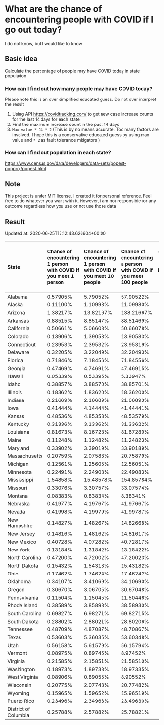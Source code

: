 # What are the chance of encountering people with COVID if I go out today?
I do not know, but I would like to know

## Basic idea
Calculate the percentage of people may have COVID today in state population

### How can I find out how many people may have COVID today?
Please note this is an over simplified educated guess. Do not over interpret the result 
1. Using API https://covidtracking.com/ to get new case increase counts for the last 14 days for each state
2. Find the maximum increase count in the past 14 days
3. `Max value * 14 * 2` (This is by no means accurate. Too many factors are involved. I hope this is a conservative educated guess by using max value and `* 2` as fault tolerance mitigators ) 

### How can I find out population in each state?
https://www.census.gov/data/developers/data-sets/popest-popproj/popest.html

## Note
This project is under MIT license. I created it for personal reference. Feel free to do whatever you want with it. However, I am not responsible for any outcome regardless how you use or not use those data 

## Result

 Updated at: 2020-06-25T12:12:43.626604+00:00

| State                | Chance of encountering 1 person with COVID if you meet 1 person   | Chance of encountering 1 person with COVID if you meet 10 people   | Chance of encountering a person with COVID if you meet 100 people   |   Max count of new case increase in the past 14 days |   Estimated people count with COVID |
|:---------------------|:------------------------------------------------------------------|:-------------------------------------------------------------------|:--------------------------------------------------------------------|-----------------------------------------------------:|------------------------------------:|
| Alabama              | 0.57905%                                                          | 5.79052%                                                           | 57.90522%                                                           |                                                 1014 |                               28392 |
| Alaska               | 0.11100%                                                          | 1.10998%                                                           | 11.09980%                                                           |                                                   29 |                                 812 |
| Arizona              | 1.38217%                                                          | 13.82167%                                                          | 138.21667%                                                          |                                                 3593 |                              100604 |
| Arkansas             | 0.88515%                                                          | 8.85147%                                                           | 88.51469%                                                           |                                                  954 |                               26712 |
| California           | 0.50661%                                                          | 5.06608%                                                           | 50.66078%                                                           |                                                 7149 |                              200172 |
| Colorado             | 0.13906%                                                          | 1.39058%                                                           | 13.90583%                                                           |                                                  286 |                                8008 |
| Connecticut          | 0.23953%                                                          | 2.39532%                                                           | 23.95319%                                                           |                                                  305 |                                8540 |
| Delaware             | 0.32205%                                                          | 3.22049%                                                           | 32.20493%                                                           |                                                  112 |                                3136 |
| Florida              | 0.71846%                                                          | 7.18456%                                                           | 71.84556%                                                           |                                                 5511 |                              154308 |
| Georgia              | 0.47469%                                                          | 4.74691%                                                           | 47.46915%                                                           |                                                 1800 |                               50400 |
| Hawaii               | 0.05339%                                                          | 0.53395%                                                           | 5.33947%                                                            |                                                   27 |                                 756 |
| Idaho                | 0.38857%                                                          | 3.88570%                                                           | 38.85701%                                                           |                                                  248 |                                6944 |
| Illinois             | 0.18362%                                                          | 1.83620%                                                           | 18.36200%                                                           |                                                  831 |                               23268 |
| Indiana              | 0.21669%                                                          | 2.16689%                                                           | 21.66893%                                                           |                                                  521 |                               14588 |
| Iowa                 | 0.41444%                                                          | 4.14444%                                                           | 41.44441%                                                           |                                                  467 |                               13076 |
| Kansas               | 0.48536%                                                          | 4.85358%                                                           | 48.53579%                                                           |                                                  505 |                               14140 |
| Kentucky             | 0.31336%                                                          | 3.13362%                                                           | 31.33622%                                                           |                                                  500 |                               14000 |
| Louisiana            | 0.81673%                                                          | 8.16728%                                                           | 81.67280%                                                           |                                                 1356 |                               37968 |
| Maine                | 0.11248%                                                          | 1.12482%                                                           | 11.24823%                                                           |                                                   54 |                                1512 |
| Maryland             | 0.33902%                                                          | 3.39019%                                                           | 33.90189%                                                           |                                                  732 |                               20496 |
| Massachusetts        | 0.20759%                                                          | 2.07588%                                                           | 20.75879%                                                           |                                                  511 |                               14308 |
| Michigan             | 0.12561%                                                          | 1.25605%                                                           | 12.56051%                                                           |                                                  448 |                               12544 |
| Minnesota            | 0.22491%                                                          | 2.24908%                                                           | 22.49083%                                                           |                                                  453 |                               12684 |
| Mississippi          | 1.54858%                                                          | 15.48578%                                                          | 154.85784%                                                          |                                                 1646 |                               46088 |
| Missouri             | 0.33076%                                                          | 3.30757%                                                           | 33.07574%                                                           |                                                  725 |                               20300 |
| Montana              | 0.08383%                                                          | 0.83834%                                                           | 8.38341%                                                            |                                                   32 |                                 896 |
| Nebraska             | 0.41977%                                                          | 4.19767%                                                           | 41.97667%                                                           |                                                  290 |                                8120 |
| Nevada               | 0.41998%                                                          | 4.19979%                                                           | 41.99787%                                                           |                                                  462 |                               12936 |
| New Hampshire        | 0.14827%                                                          | 1.48267%                                                           | 14.82668%                                                           |                                                   72 |                                2016 |
| New Jersey           | 0.14816%                                                          | 1.48162%                                                           | 14.81617%                                                           |                                                  470 |                               13160 |
| New Mexico           | 0.40728%                                                          | 4.07282%                                                           | 40.72817%                                                           |                                                  305 |                                8540 |
| New York             | 0.13184%                                                          | 1.31842%                                                           | 13.18422%                                                           |                                                  916 |                               25648 |
| North Carolina       | 0.47200%                                                          | 4.72002%                                                           | 47.20023%                                                           |                                                 1768 |                               49504 |
| North Dakota         | 0.15432%                                                          | 1.54318%                                                           | 15.43182%                                                           |                                                   42 |                                1176 |
| Ohio                 | 0.17462%                                                          | 1.74624%                                                           | 17.46242%                                                           |                                                  729 |                               20412 |
| Oklahoma             | 0.34107%                                                          | 3.41069%                                                           | 34.10690%                                                           |                                                  482 |                               13496 |
| Oregon               | 0.30670%                                                          | 3.06705%                                                           | 30.67048%                                                           |                                                  462 |                               12936 |
| Pennsylvania         | 0.11504%                                                          | 1.15045%                                                           | 11.50446%                                                           |                                                  526 |                               14728 |
| Rhode Island         | 0.38589%                                                          | 3.85893%                                                           | 38.58930%                                                           |                                                  146 |                                4088 |
| South Carolina       | 0.69827%                                                          | 6.98271%                                                           | 69.82715%                                                           |                                                 1284 |                               35952 |
| South Dakota         | 0.28802%                                                          | 2.88021%                                                           | 28.80206%                                                           |                                                   91 |                                2548 |
| Tennessee            | 0.48709%                                                          | 4.87087%                                                           | 48.70867%                                                           |                                                 1188 |                               33264 |
| Texas                | 0.53603%                                                          | 5.36035%                                                           | 53.60348%                                                           |                                                 5551 |                              155428 |
| Utah                 | 0.56158%                                                          | 5.61579%                                                           | 56.15794%                                                           |                                                  643 |                               18004 |
| Vermont              | 0.08975%                                                          | 0.89745%                                                           | 8.97452%                                                            |                                                   20 |                                 560 |
| Virginia             | 0.21585%                                                          | 2.15851%                                                           | 21.58510%                                                           |                                                  658 |                               18424 |
| Washington           | 0.18973%                                                          | 1.89733%                                                           | 18.97335%                                                           |                                                  516 |                               14448 |
| West Virginia        | 0.08906%                                                          | 0.89055%                                                           | 8.90552%                                                            |                                                   57 |                                1596 |
| Wisconsin            | 0.20775%                                                          | 2.07748%                                                           | 20.77482%                                                           |                                                  432 |                               12096 |
| Wyoming              | 0.15965%                                                          | 1.59652%                                                           | 15.96519%                                                           |                                                   33 |                                 924 |
| Puerto Rico          | 0.23496%                                                          | 2.34963%                                                           | 23.49630%                                                           |                                                  268 |                                7504 |
| District of Columbia | 0.25788%                                                          | 2.57882%                                                           | 25.78821%                                                           |                                                   65 |                                1820 |